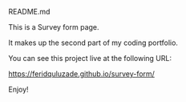 README.md

This is a Survey form page.

It makes up the second part of my coding portfolio.

You can see this project live at the following URL:

https://feridquluzade.github.io/survey-form/

Enjoy!
